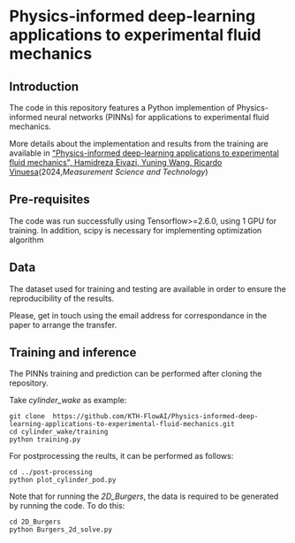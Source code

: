 # Physics-informed deep-learning applications to experimental fluid mechanics

## Introduction
The code in this repository features a Python implemention of Physics-informed neural networks (PINNs) for applications to experimental fluid mechanics.

More details about the implementation and results from the training are available in ["Physics-informed deep-learning applications to experimental fluid mechanics", Hamidreza Eivazi, Yuning Wang, Ricardo Vinuesa](https://doi.org/10.1088/1361-6501/ad3fd3)(2024,*Measurement Science and Technology*)

## Pre-requisites
The code was run successfully using Tensorflow>=2.6.0, using 1 GPU for training. In addition, scipy is necessary for implementing optimization algorithm

## Data
The dataset used for training and testing are available in order to ensure the reproducibility of the results. 

Please, get in touch using the email address for correspondance in the paper to arrange the transfer. 

##  Training and inference
The PINNs training and prediction can be performed after cloning the repository. 

Take *cylinder_wake* as example:
    
    git clone  https://github.com/KTH-FlowAI/Physics-informed-deep-learning-applications-to-experimental-fluid-mechanics.git
    cd cylinder_wake/training
    python training.py


For postprocessing the reults, it can be performed as follows:
    
    cd ../post-processing
    python plot_cylinder_pod.py


Note that for running the *2D_Burgers*, the data is required to be generated by running the code. To do this: 

    cd 2D_Burgers
    python Burgers_2d_solve.py




